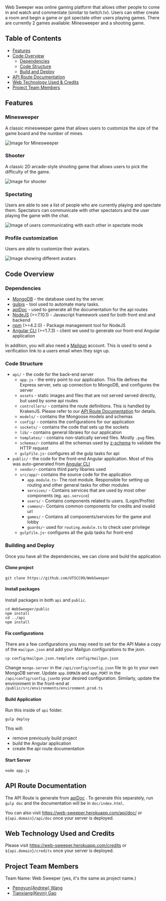 Web Sweeper was online gaming platform that allows other people to come in and watch and commentate (similar to twitch.tv). Users can either create a room and begin a game or got spectate other users playing games. There are currently 2 games available: Minesweeper and a shooting game.

## Table of Contents
- [Features](#features)
- [Code Overview](#code-overview)
   - [Dependencies](#dependencies)
   - [Code Structure](#code-structure)
   - [Build and Deploy](#build-and-deploy)
- [API Route Documentation](#api-route-documentation)
- [Web Technology Used & Credits](#web-technology-used-and-credits)
- [Project Team Members](#project-team-members)


## Features
### Minesweeper
A classic minesweeper game that allows users to customize the size of the game board and the number of mines.

<img src="" alt="Image for Minesweeper"/>

### Shooter
A classic 2D arcade-style shooting game that allows users to pick the difficulty of the game.

<img src="" alt="Image for shooter"/> 

### Spectating
Users are able to see a list of people who are currently playing and spectate them. Spectators can communicate with other spectators and the user playing the game with the chat.

<img src="" alt="Image of users communicating with each other in spectate mode"/> 

### Profile customization
Users are able to customize their avatars.

<img src="" alt="Image showing different avatars"/> 


## Code Overview

### Dependencies

- [MongoDB](https://www.mongodb.com/) - the database used by the server.
- [gulpjs](https://gulpjs.com/) - tool used to automate many tasks.
- [apiDoc](http://apidocjs.com/) - used to generate all the documentation for the api routes
- [NodeJS](https://nodejs.org) (>=7.10.1) - Javascript framework used for both front end and backend
- [npm](https://www.npmjs.com/) (>=4.2.0) - Package management tool for NodeJS
- [Angular CLI](https://cli.angular.io/) (>=1.7.3) - client we used to generate our front-end Angular application

In addition, you will also need a [Mailgun](https://www.mailgun.com/) account. This is used to send a verification link to a users email when they sign up.

### Code Structure

 - `api/`  - the code for the back-end server
   - `app.js` - the entry point to our application. This file defines the Express server, sets up connection to MongoDB, and configures the server
   - `assets` - static images and files that are not served served directly, but used by some api routes
   - `controllers/` - contains the route definitions. This is handled by KrakenJS. Please refer to our [API Route Documentation](#api-route-documentation) for details.
   - `models/` - contains the Mongoose models and schemas
   - `config/` - contains the configurations for our application
   - `sockets/` - contains the code that sets up the sockets
   - `lib/` - contains general libraies for our application
   - `templates/` - contains non-statically served files. Mostly `.pug` files.
   - `schemas/`- contains all the schemas used by [z-schema](https://github.com/zaggino/z-schema) to validate the HTTP request
   - `gulpfile.js`- configures all the gulp tasks for api
 - `public/` - the code for the front-end Angular application. Most of this was auto-generated from [Angular CLI](https://cli.angular.io/)
   - `vendor/`- contains third party libaries used
   - `src/app/`- contains the source code for the application
     - `app.module.ts`- The root module. Responsible for setting up routing and other general tasks for other modules
     - `services/` - Contains services that are used by most other components (eg. `api.service`)
     - `users/` - Contains components related to users. (Login/Profile)
     - `common/`- Contains common components for credits and invalid url
     - `games/` - Contains all components/services for the game and lobby
     - `guards/`- used for `routing.module.ts` to check user privilege
   - `gulpfile.js`- configures all the gulp tasks for front-end

### Building and Deploy

Once you have all the dependencies, we can clone and build the application

#### Clone project

```
git clone https://github.com/UTSCC09/WebSweeper
```

#### Install packages

Install packages in both `api` and `public`.

```
cd WebSweeper/public
npm install
cd ../api
npm install
```

#### Fix configurations

There are a few configurations you may need to set for the API
Make a copy of the `mailgun.json` and add your Mailgun configurations to the json.
```
cp config/mailgun.json.template config/mailgun.json
```
Change `mongo.server` in the `/api/config/config.json` file to go to your own MongoDB server.
Update `app.DOMAIN` and `app.PORT` in the `/api/config/config.json`to your desired configuration. Similarly, update the environment in the front-end at `/public/src/environments/environment.prod.ts`

#### Build Application

Run this inside of `api` folder.

```
gulp deploy
```

This will:
   - remove previously build project
   - build the Angular application
   - create the api route documentation

#### Start Server

```
node app.js
```


## API Route Documentation

The API Route is generate from [apiDoc](http://apidocjs.com/) . To generate this separately,  run `gulp doc` and the documentation will be in `doc/index.html`.

You can also visit https://web-sweeper.herokuapp.com/api/doc/ or `${api.domain}/api/doc` once your server is deployed.


## Web Technology Used and Credits
Please visit https://web-sweeper.herokuapp.com/credits or `${api.domain}/credits` once your server is deployed.

## Project Team Members
Team Name: Web Sweeper (yes, it's the same as project name.)

* [Pengyun(Andrew) Wang](https://github.com/A-Kun)
* [Tianxiang(Kevin) Gao](https://github.com/Mystaken)